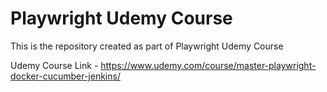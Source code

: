 
# Playwright Udemy Course

This is the repository created as part of Playwright Udemy Course

Udemy Course Link - https://www.udemy.com/course/master-playwright-docker-cucumber-jenkins/
